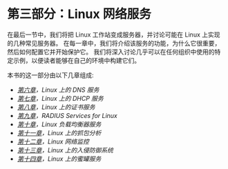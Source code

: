 # 第三部分：Linux 网络服务

在最后一节中，我们将把 Linux 工作站变成服务器，并讨论可能在 Linux 上实现的几种常见服务器。 在每一章中，我们将介绍该服务的功能，为什么它很重要，然后如何配置它并开始保护它。 我们将深入讨论几乎可以在任何组织中使用的特定示例，以便读者能够在自己的环境中构建它们。

本书的这一部分由以下几章组成:

*   [*第六章*](06.html#_idTextAnchor100)*，Linux 上的 DNS 服务*
*   [*第七章*](07.html#_idTextAnchor118)*，Linux 上的 DHCP 服务*
*   [*第八章*](08.html#_idTextAnchor133)*，Linux 上的证书服务*
*   [*第九章*](09.html#_idTextAnchor153)*，RADIUS Services for Linux*
*   [*第十章*](10.html#_idTextAnchor170)*，Linux 负载均衡器服务*
*   [*第十一章*](11.html#_idTextAnchor192)*，Linux 上的抓包分析*
*   [*第十二章*](12.html#_idTextAnchor216)*，Linux 网络监控*
*   [*第十三章*](13.html#_idTextAnchor236)*，Linux 上的入侵防御系统*
*   [*第十四章*](14.html#_idTextAnchor252)*，Linux 上的蜜罐服务*